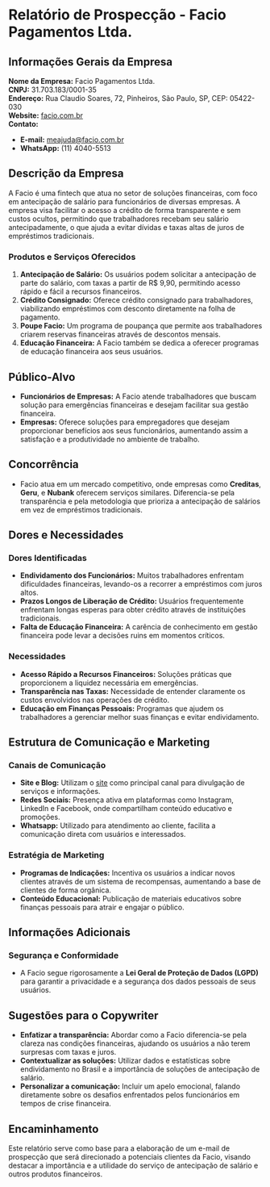 # Relatório de Prospecção - Facio Pagamentos Ltda.

## Informações Gerais da Empresa
**Nome da Empresa:** Facio Pagamentos Ltda.  
**CNPJ:** 31.703.183/0001-35  
**Endereço:** Rua Claudio Soares, 72, Pinheiros, São Paulo, SP, CEP: 05422-030  
**Website:** [facio.com.br](https://facio.com.br)  
**Contato:**  
- **E-mail:** meajuda@facio.com.br  
- **WhatsApp:** (11) 4040-5513  

## Descrição da Empresa
A Facio é uma fintech que atua no setor de soluções financeiras, com foco em antecipação de salário para funcionários de diversas empresas. A empresa visa facilitar o acesso a crédito de forma transparente e sem custos ocultos, permitindo que trabalhadores recebam seu salário antecipadamente, o que ajuda a evitar dívidas e taxas altas de juros de empréstimos tradicionais.

### Produtos e Serviços Oferecidos
1. **Antecipação de Salário:** Os usuários podem solicitar a antecipação de parte do salário, com taxas a partir de R$ 9,90, permitindo acesso rápido e fácil a recursos financeiros.
2. **Crédito Consignado:** Oferece crédito consignado para trabalhadores, viabilizando empréstimos com desconto diretamente na folha de pagamento.
3. **Poupe Facio:** Um programa de poupança que permite aos trabalhadores criarem reservas financeiras através de descontos mensais.
4. **Educação Financeira:** A Facio também se dedica a oferecer programas de educação financeira aos seus usuários.

## Público-Alvo
- **Funcionários de Empresas:** A Facio atende trabalhadores que buscam solução para emergências financeiras e desejam facilitar sua gestão financeira.
- **Empresas:** Oferece soluções para empregadores que desejam proporcionar benefícios aos seus funcionários, aumentando assim a satisfação e a produtividade no ambiente de trabalho.

## Concorrência
- Facio atua em um mercado competitivo, onde empresas como **Creditas**, **Geru**, e **Nubank** oferecem serviços similares. Diferencia-se pela transparência e pela metodologia que prioriza a antecipação de salários em vez de empréstimos tradicionais.

## Dores e Necessidades
### Dores Identificadas
- **Endividamento dos Funcionários:** Muitos trabalhadores enfrentam dificuldades financeiras, levando-os a recorrer a empréstimos com juros altos.
- **Prazos Longos de Liberação de Crédito:** Usuários frequentemente enfrentam longas esperas para obter crédito através de instituições tradicionais.
- **Falta de Educação Financeira:** A carência de conhecimento em gestão financeira pode levar a decisões ruins em momentos críticos.

### Necessidades
- **Acesso Rápido a Recursos Financeiros:** Soluções práticas que proporcionem a liquidez necessária em emergências.
- **Transparência nas Taxas:** Necessidade de entender claramente os custos envolvidos nas operações de crédito.
- **Educação em Finanças Pessoais:** Programas que ajudem os trabalhadores a gerenciar melhor suas finanças e evitar endividamento.

## Estrutura de Comunicação e Marketing
### Canais de Comunicação
- **Site e Blog:** Utilizam o [site](https://facio.com.br) como principal canal para divulgação de serviços e informações.
- **Redes Sociais:** Presença ativa em plataformas como Instagram, LinkedIn e Facebook, onde compartilham conteúdo educativo e promoções.
- **Whatsapp:** Utilizado para atendimento ao cliente, facilita a comunicação direta com usuários e interessados.

### Estratégia de Marketing
- **Programas de Indicações:** Incentiva os usuários a indicar novos clientes através de um sistema de recompensas, aumentando a base de clientes de forma orgânica.
- **Conteúdo Educacional:** Publicação de materiais educativos sobre finanças pessoais para atrair e engajar o público.

## Informações Adicionais
### Segurança e Conformidade
- A Facio segue rigorosamente a **Lei Geral de Proteção de Dados (LGPD)** para garantir a privacidade e a segurança dos dados pessoais de seus usuários.

## Sugestões para o Copywriter
- **Enfatizar a transparência:** Abordar como a Facio diferencia-se pela clareza nas condições financeiras, ajudando os usuários a não terem surpresas com taxas e juros.
- **Contextualizar as soluções:** Utilizar dados e estatísticas sobre endividamento no Brasil e a importância de soluções de antecipação de salário.
- **Personalizar a comunicação:** Incluir um apelo emocional, falando diretamente sobre os desafios enfrentados pelos funcionários em tempos de crise financeira.

## Encaminhamento
Este relatório serve como base para a elaboração de um e-mail de prospecção que será direcionado a potenciais clientes da Facio, visando destacar a importância e a utilidade do serviço de antecipação de salário e outros produtos financeiros.